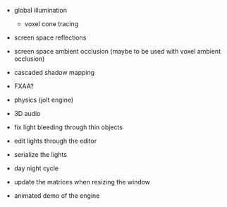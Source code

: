- global illumination
  - voxel cone tracing
- screen space reflections
- screen space ambient occlusion (maybe to be used with voxel ambient occlusion)
- cascaded shadow mapping
- FXAA?
- physics (jolt engine)
- 3D audio
- fix light bleeding through thin objects
- edit lights through the editor
- serialize the lights
- day night cycle

- update the matrices when resizing the window

- animated demo of the engine
